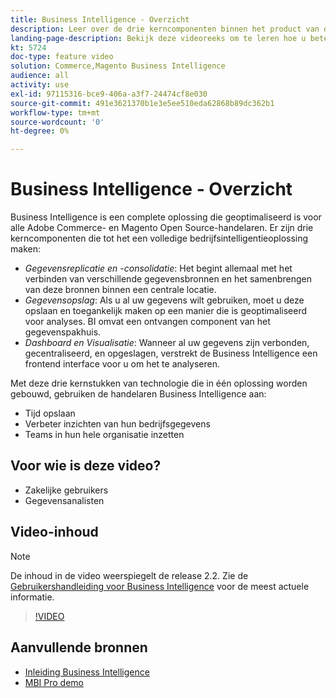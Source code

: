 ```yaml
---
title: Business Intelligence - Overzicht
description: Leer over de drie kerncomponenten binnen het product van de Business Intelligence die een volledige bedrijfsintelligentieoplossing verstrekken.
landing-page-description: Bekijk deze videoreeks om te leren hoe u betere bedrijfsinzichten en resultaten door gegevenssamenvoeging, analyse, en visualisatie kunt drijven.
kt: 5724
doc-type: feature video
solution: Commerce,Magento Business Intelligence
audience: all
activity: use
exl-id: 97115316-bce9-406a-a3f7-24474cf8e030
source-git-commit: 491e3621370b1e3e5ee510eda62868b89dc362b1
workflow-type: tm+mt
source-wordcount: '0'
ht-degree: 0%

---
```


# Business Intelligence - Overzicht

Business Intelligence is een complete oplossing die geoptimaliseerd is voor alle Adobe Commerce- en Magento Open Source-handelaren. Er zijn drie kerncomponenten die tot het een volledige bedrijfsintelligentieoplossing maken:

- _Gegevensreplicatie en -consolidatie_: Het begint allemaal met het verbinden van verschillende gegevensbronnen en het samenbrengen van deze bronnen binnen een centrale locatie.
- _Gegevensopslag_: Als u al uw gegevens wilt gebruiken, moet u deze opslaan en toegankelijk maken op een manier die is geoptimaliseerd voor analyses. BI omvat een ontvangen component van het gegevenspakhuis.
- _Dashboard en Visualisatie_: Wanneer al uw gegevens zijn verbonden, gecentraliseerd, en opgeslagen, verstrekt de Business Intelligence een frontend interface voor u om het te analyseren.

Met deze drie kernstukken van technologie die in één oplossing worden gebouwd, gebruiken de handelaren Business Intelligence aan:

- Tijd opslaan
- Verbeter inzichten van hun bedrijfsgegevens
- Teams in hun hele organisatie inzetten

## Voor wie is deze video?

- Zakelijke gebruikers
- Gegevensanalisten

## Video-inhoud

>[!NOTE]
>
>De inhoud in de video weerspiegelt de release 2.2. Zie de [Gebruikershandleiding voor Business Intelligence](https://docs.magento.com/mbi/) voor de meest actuele informatie.

>[!VIDEO](https://video.tv.adobe.com/v/35979?quality=12&learn=on)

## Aanvullende bronnen

- [Inleiding Business Intelligence](https://docs.magento.com/mbi/getting-started/getting-started.html)
- [MBI Pro demo](https://support.magento.com/hc/en-us/articles/360016729571)

